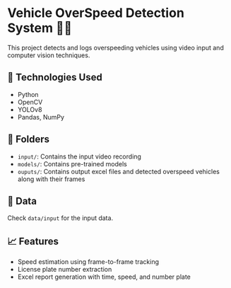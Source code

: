 # Vehicle OverSpeed Detection System 🚗💨

This project detects and logs overspeeding vehicles using video input and computer vision techniques.

## 🔧 Technologies Used
- Python
- OpenCV
- YOLOv8
- Pandas, NumPy

## 📂 Folders
- `input/`: Contains the input video recording
- `models/`: Contains pre-trained models
- `ouputs/`: Contains output excel files and detected overspeed vehicles along with their frames

## 📎 Data
Check `data/input` for the input data.

## 📈 Features
- Speed estimation using frame-to-frame tracking
- License plate number extraction
- Excel report generation with time, speed, and number plate
